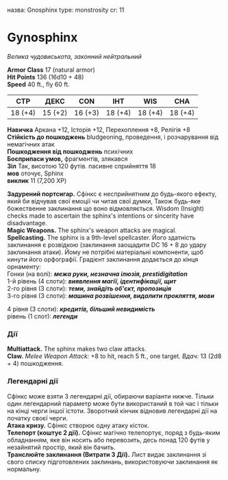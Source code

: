 назва: Gnosphinx type: monstrosity cr: 11

# Gynosphinx
_Велика чудовиськота, законний нейтральний_

**Armor Class** 17 (natural armor)    
**Hit Points** 136 (16d10 + 48)    
**Speed** 40 ft., fly 60 ft.

| СТР     | ДЕКС    | CON     | ІНТ     | WIS     | CHA     |
| ------- | ------- | ------- | ------- | ------- | ------- |
| 18 (+4) | 15 (+2) | 16 (+3) | 18 (+4) | 18 (+4) | 18 (+4) |

**Навичка** Аркана +12, Історія +12, Перехоплення +8, Релігія +8    
**Стійкість до пошкоджень** bludgeoning, проведення, і розчарування від немагічних атак    
**Пошкодження від пошкоджень** психічних    
**Боєприпаси умов,** фрагментів, злякався    
**Зіл** Так, висотою 120 футів. пасивне сприйняття 18    
**мов** оточує, Sphinx    
**виклик** 11 (7,200 XP)

**Задурений портсигар.** Сфінкс є несприйнятним до будь-якого ефекту, який би відчував свої емоції чи читав свої думки, Також будь-яке божественне заклинання що воно відмовляється. Wisdom (Insight) checks made to ascertain the sphinx's intentions or sincerity have disadvantage.    
**Magic Weapons.** The sphinx's weapon attacks are magical.    
**Spellcasting.** The sphinx is a 9th-level spellcaster. Його здатність заклинання є розвідкою (заклинання заощадити DC 16 + 8 до удару заклинання атаки). Йому не потрібні матеріальні компоненти, щоб кинути його орфографії. Градієнт заклинання додається до кінця орнаменту:    
Гонки (на волі): **_межа руки, незначна ілюзія, prestidigitation_**    
1-й рівень (4 слоти): **_виявлення магії, ідентифікації, щит_**    
2-го рівня (3 слоти): **_теми, знайдіть об'єкт, пропозиція_**    
3-го рівня (3 слоти): **_машина розвішення, видалити прокляття, мови_**    
    
4 рівня (3 слоти): **_кредитів, більший невидимість_**    
рівень (1 слот): **_легенди_</em>**

### Дії
**Multiattack.** The sphinx makes two claw attacks.    
**Claw.** _Melee Weapon Attack:_ +8 to hit, reach 5 ft., one target. _Вдач:_ 13 (2d8 + 4) пошкодження.

### Легендарні дії
Сфінкс може взяти 3 легендарні дії, обираючи варіанти нижче. Тільки один легендарний параметр може бути використаний в той час і тільки на кінці черги іншої істоти. Зворотний кінчик відновив легендарні дії на початку своєї черги.    
**Атака кризу.** Сфінкс створює одну атаку кісток.    
**Телепорт (коштує 2 дії).** Сфінкс магічно телепортує, поряд з будь-яким обладнанням, яке він носить або перевозить, десь понад 120 футів у незайнятий простір, який він бачить.    
**Транслюйте заклинання (Витрати 3 Дії).** Лист видає заклинання зі свого списку підготовлених заклинань, використовуючи заклинання як нормальну.